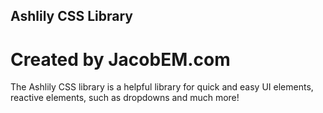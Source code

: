## Ashlily CSS Library
# Created by JacobEM.com

The Ashlily CSS library is a helpful library for quick and easy UI elements, reactive elements, such as dropdowns and much more!
